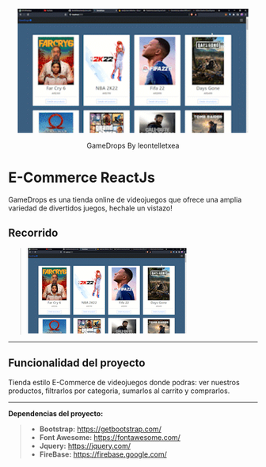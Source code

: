 <p align="center">
  <p align="center">    
    <img src="public/gamedrops.gif" alt="E-Commerce ReactJs" height="250">    
  </p>
  <p align="center">
    GameDrops By leontelletxea
  </p>
</p>

# E-Commerce ReactJs

GameDrops es una tienda online de videojuegos que ofrece una amplia variedad de divertidos juegos, hechale un vistazo!

## Recorrido

>![alt text](public/gamedrops.gif "GameDrops")
---

## Funcionalidad del proyecto

Tienda estilo E-Commerce de videojuegos donde podras: ver nuestros productos,
filtrarlos por categoria, sumarlos al carrito y comprarlos.

---

<i class="icon-cog"></i>**Dependencias del proyecto:**
>  
> - **Bootstrap:** https://getbootstrap.com/
> - **Font Awesome:** https://fontawesome.com/
> - **Jquery:** https://jquery.com/
> - **FireBase:** https://firebase.google.com/
